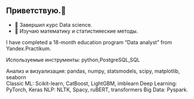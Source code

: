 ## Приветствую.👋
- 🌱 Завершил курс Data science.
- 🔭 Изучаю математику и статистияеские методы.

I have completed a 18-month education program “Data analyst” from Yandex.Practikum.


Используемые инструменты: python,PostgreSQL,SQL

Анализ и визуализация: pandas, numpy, statsmodels, scipy, matplotlib, seaborn\
Classic ML: Scikit-learn, CatBoost, LightGBM, imblearn
Deep Learning: PyTorch, Keras
NLP: NLTK, Spacy, ruBERT, transformers
Big Data: Pyspark.

<!--
**TomashevichEG/TomashevichEG** is a ✨ _special_ ✨ repository because its `README.md` (this file) appears on your GitHub profile.

Here are some ideas to get you started:

🔭 I’m currently working at one of the largest banks in Russia, holding a Senior Data Scientist position;
🌱 I’m currently pursuing a Master's degree in Management at the Russian Gubkin State University;
👯 I’m looking to collaborate on startups, innovative projects in Data Science and Machine Learning;
🤔 I'm conducting research to predict energy consumption in the global market using economic data;
💬 Ask me about machine learning, data analysis, SQL, Python, and my projects in NLP and predictive modeling;
📫 How to reach me: @grinef.

Programming Languages:

Python, SQL (PostgreSQL, MySQL)
Data Analysis & Visualization:

pandas, numpy, statsmodels, scipy, matplotlib, seaborn, Power BI, Yandex DataLens
Experience in large-scale data analysis, ad-hoc analytics, and building comprehensive dashboards for business decision-making.
Machine Learning:

Classic ML: Scikit-learn, CatBoost, LightGBM, imblearn
Deep Learning: PyTorch, Keras
NLP: NLTK, Spacy, ruBERT, transformers
Built and fine-tuned multi-class and binary classification models for text (toxic comments, tariff recommendations, CEFR level prediction), and image data (age estimation).
Developed and deployed time series forecasting models for demand prediction (taxi orders, product trends).
Extensive experience in both binary classification (churn prediction, cancellation prediction) and regression tasks (housing price prediction, car price prediction).
